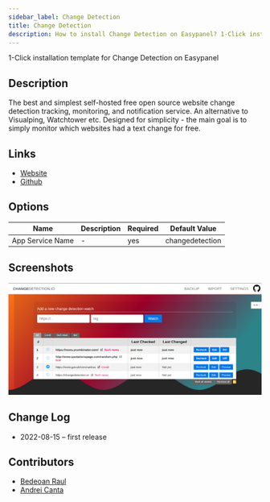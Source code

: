 ```yaml
---
sidebar_label: Change Detection
title: Change Detection
description: How to install Change Detection on Easypanel? 1-Click installation template for Change Detection on Easypanel
---
```


<!-- generated -->

1-Click installation template for Change Detection on Easypanel

## Description

The best and simplest self-hosted free open source website change detection tracking, monitoring, and notification service. An alternative to Visualping, Watchtower etc. Designed for simplicity - the main goal is to simply monitor which websites had a text change for free.

## Links

- [Website](https://changedetection.io)
- [Github](https://github.com/dgtlmoon/changedetection.io)

## Options

Name | Description | Required | Default Value
-|-|-|-
App Service Name | - | yes | changedetection

## Screenshots

![Change Detection Screenshot](./assets/screenshot.png)

## Change Log

- 2022-08-15 – first release

## Contributors

- [Bedeoan Raul](https://github.com/bedeoan)
- [Andrei Canta](https://github.com/deiucanta)
